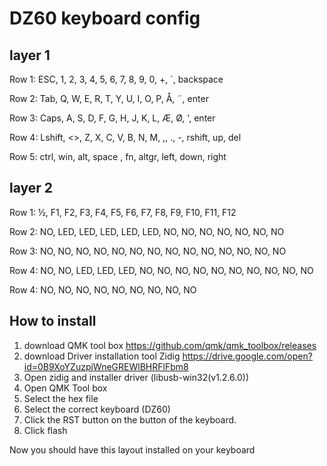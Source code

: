 # DZ60 keyboard config

## layer 1
Row 1: ESC, 1, 2, 3, 4, 5, 6, 7, 8, 9, 0, +, ´, backspace

Row 2: Tab, Q, W, E, R, T, Y, U, I, O, P, Å, ¨, enter

Row 3: Caps, A, S, D, F, G, H, J, K, L, Æ, Ø, ', enter

Row 4: Lshift, <>, Z, X, C, V, B, N, M, ,, ., -, rshift, up, del

Row 5: ctrl, win, alt,      space     , fn, altgr, left, down, right

## layer 2
Row 1: ½, F1, F2, F3, F4, F5, F6, F7, F8, F9, F10, F11, F12

Row 2: NO, LED, LED, LED, LED, LED, NO, NO, NO, NO, NO, NO, NO

Row 3: NO, NO, NO, NO, NO, NO, NO, NO, NO, NO, NO, NO, NO, NO

Row 4: NO, NO, LED, LED, LED, NO, NO, NO, NO, NO, NO, NO, NO, NO, NO

Row 4: NO, NO, NO, NO, NO, NO, NO, NO, NO


## How to install

1.  download QMK tool box   https://github.com/qmk/qmk_toolbox/releases
1.  download Driver installation tool Zidig  https://drive.google.com/open?id=0B9XoYZuzpjWneGREWlBHRFlFbm8
1.  Open zidig and installer driver (libusb-win32(v1.2.6.0))
1.  Open QMK Tool box
1.  Select the hex file
1.  Select the correct keyboard (DZ60)
1.  Click the RST button on the button of the keyboard.
1.  Click flash

Now you should have this layout installed on your keyboard